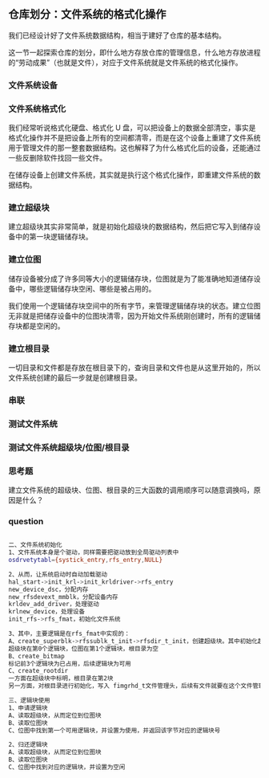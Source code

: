 ## 仓库划分：文件系统的格式化操作

我们已经设计好了文件系统数据结构，相当于建好了仓库的基本结构。

这一节一起探索仓库的划分，即什么地方存放仓库的管理信息，什么地方存放进程的“劳动成果”（也就是文件），对应于文件系统就是文件系统的格式化操作。

### 文件系统设备
### 文件系统格式化

我们经常听说格式化硬盘、格式化 U 盘，可以把设备上的数据全部清空，事实是格式化操作并不是把设备上所有的空间都清零，而是在这个设备上重建了文件系统用于管理文件的那一整套数据结构。这也解释了为什么格式化后的设备，还能通过一些反删除软件找回一些文件。

在储存设备上创建文件系统，其实就是执行这个格式化操作，即重建文件系统的数据结构。

### 建立超级块

建立超级块其实非常简单，就是初始化超级块的数据结构，然后把它写入到储存设备中的第一块逻辑储存块。

### 建立位图

储存设备被分成了许多同等大小的逻辑储存块，位图就是为了能准确地知道储存设备中，哪些逻辑储存块空闲、哪些是被占用的。

我们使用一个逻辑储存块空间中的所有字节，来管理逻辑储存块的状态。建立位图无非就是把储存设备中的位图块清零，因为开始文件系统刚创建时，所有的逻辑储存块都是空闲的。

### 建立根目录

一切目录和文件都是存放在根目录下的，查询目录和文件也是从这里开始的，所以文件系统创建的最后一步就是创建根目录。

### 串联
### 测试文件系统
### 测试文件系统超级块/位图/根目录

### 思考题

建立文件系统的超级块、位图、根目录的三大函数的调用顺序可以随意调换吗，原因是什么？

### question

```sh

二、文件系统初始化
1、文件系统本身是个驱动，同样需要把驱动放到全局驱动列表中
osdrvetytabl={systick_entry,rfs_entry,NULL}

2、从而，让系统启动时自动加载驱动
hal_start->init_krl->init_krldriver->rfs_entry
new_device_dsc，分配内存
new_rfsdevext_mmblk，分配设备内存
krldev_add_driver，处理驱动
krlnew_device，处理设备
init_rfs->rfs_fmat，初始化文件系统

3、其中，主要逻辑是在rfs_fmat中实现的：
A、create_superblk->rfssublk_t_init->rfsdir_t_init，创建超级块。其中初始化超级块时可以看到：
超级块在第0个逻辑块，位图在第1个逻辑块，根目录为空
B、create_bitmap
标记前3个逻辑块为已占用，后续逻辑块为可用
C、create_rootdir
一方面在超级块中标明，根目录在第2块
另一方面，对根目录进行初始化，写入 fimgrhd_t文件管理头，后续有文件就要在这个文件管理头后面依次增加rfsdir_t结构

三、逻辑块使用
1、申请逻辑块
A、读取超级块，从而定位到位图块
B、读取位图块
C、位图中找到第一个可用逻辑块，并设置为使用，并返回该字节对应的逻辑块号

2、归还逻辑块
A、读取超级块，从而定位到位图块
B、读取位图块
C、位图中找到对应的逻辑块，并设置为空闲

```
